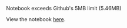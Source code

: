 Notebook exceeds Github's 5MB limit (5.46MB)

View the notebook <a href="https://nbviewer.org/github/christianThardy/Take-Home-Projects/blob/main/RH/robert_half_nlp_eda_notebook.ipynb" title="recruiting data science" rel="nofollow">here</a>.
